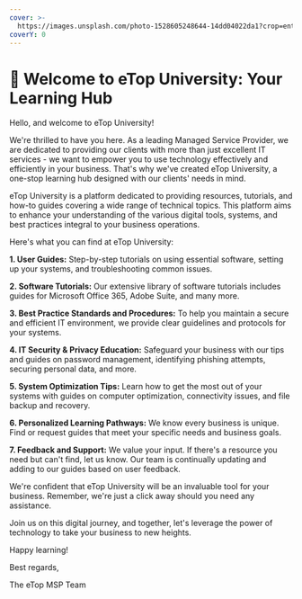 ```yaml
---
cover: >-
  https://images.unsplash.com/photo-1528605248644-14dd04022da1?crop=entropy&cs=tinysrgb&fm=jpg&ixid=MnwxOTcwMjR8MHwxfHNlYXJjaHwxMHx8dGVhbSUyMG9mJTIwcGVvcGxlfGVufDB8fHx8MTY2MDMxNzQzNg&ixlib=rb-1.2.1&q=80
coverY: 0
---
```


# 👋 Welcome to eTop University: Your Learning Hub

Hello, and welcome to eTop University!

We're thrilled to have you here. As a leading Managed Service Provider, we are dedicated to providing our clients with more than just excellent IT services - we want to empower you to use technology effectively and efficiently in your business. That's why we've created eTop University, a one-stop learning hub designed with our clients' needs in mind.

eTop University is a platform dedicated to providing resources, tutorials, and how-to guides covering a wide range of technical topics. This platform aims to enhance your understanding of the various digital tools, systems, and best practices integral to your business operations.

Here's what you can find at eTop University:

**1. User Guides:** Step-by-step tutorials on using essential software, setting up your systems, and troubleshooting common issues.

**2. Software Tutorials:** Our extensive library of software tutorials includes guides for Microsoft Office 365, Adobe Suite, and many more.

**3. Best Practice Standards and Procedures:** To help you maintain a secure and efficient IT environment, we provide clear guidelines and protocols for your systems.

**4. IT Security & Privacy Education:** Safeguard your business with our tips and guides on password management, identifying phishing attempts, securing personal data, and more.

**5. System Optimization Tips:** Learn how to get the most out of your systems with guides on computer optimization, connectivity issues, and file backup and recovery.

**6. Personalized Learning Pathways:** We know every business is unique. Find or request guides that meet your specific needs and business goals.

**7. Feedback and Support:** We value your input. If there's a resource you need but can't find, let us know. Our team is continually updating and adding to our guides based on user feedback.

We're confident that eTop University will be an invaluable tool for your business. Remember, we're just a click away should you need any assistance.

Join us on this digital journey, and together, let's leverage the power of technology to take your business to new heights.

Happy learning!

Best regards,

The eTop MSP Team
